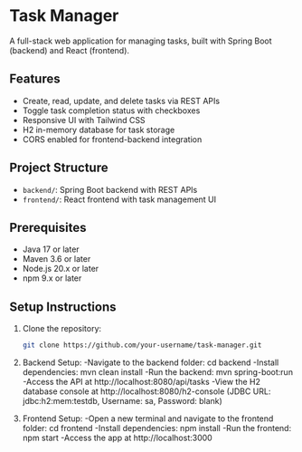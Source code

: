 # Task Manager

A full-stack web application for managing tasks, built with Spring Boot (backend) and React (frontend).

## Features

- Create, read, update, and delete tasks via REST APIs
- Toggle task completion status with checkboxes
- Responsive UI with Tailwind CSS
- H2 in-memory database for task storage
- CORS enabled for frontend-backend integration

## Project Structure

- `backend/`: Spring Boot backend with REST APIs
- `frontend/`: React frontend with task management UI

## Prerequisites

- Java 17 or later
- Maven 3.6 or later
- Node.js 20.x or later
- npm 9.x or later

## Setup Instructions

1. Clone the repository:
   ```bash
   git clone https://github.com/your-username/task-manager.git
   ```

2. Backend Setup:
   -Navigate to the backend folder: cd backend
   -Install dependencies: mvn clean install
   -Run the backend: mvn spring-boot:run
   -Access the API at http://localhost:8080/api/tasks
   -View the H2 database console at http://localhost:8080/h2-console (JDBC URL: jdbc:h2:mem:testdb, Username: sa, Password: blank)

3. Frontend Setup:
   -Open a new terminal and navigate to the frontend folder: cd frontend
   -Install dependencies: npm install
   -Run the frontend: npm start
   -Access the app at http://localhost:3000

